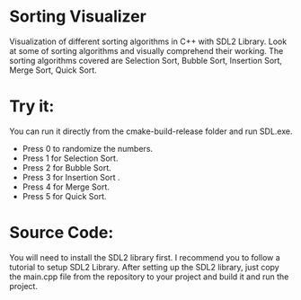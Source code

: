 # Sorting Visualizer

Visualization of different sorting algorithms in C++ with SDL2 Library.
Look at some of sorting algorithms and visually comprehend their working.
The sorting algorithms covered are Selection Sort,  Bubble Sort, Insertion Sort, Merge Sort, Quick Sort.

# Try it:

You can run it directly from the cmake-build-release folder and run SDL.exe.
- Press 0 to randomize the numbers.
- Press 1 for Selection Sort.
- Press 2 for Bubble Sort.
- Press 3 for Insertion Sort .
- Press 4 for Merge Sort.
- Press 5 for Quick Sort.

# Source Code:
You will need to install the SDL2 library first.
I recommend you to follow a tutorial to setup SDL2 Library.
After setting up the SDL2 library, just copy the main.cpp file from the repository to your project and build it and run the project.